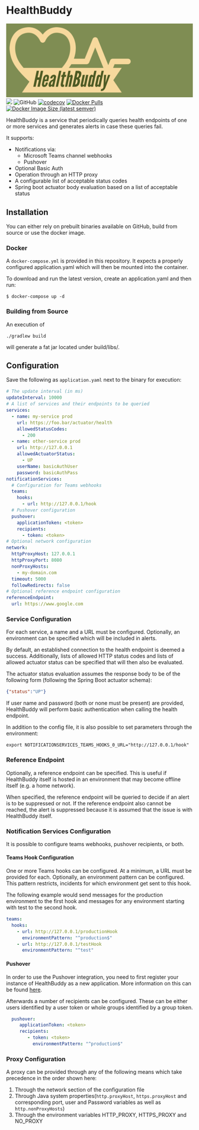 # HealthBuddy
![](images/banner.png)
![](https://github.com/dschanoeh/HealthBuddy/workflows/build/badge.svg)
![GitHub](https://img.shields.io/github/license/dschanoeh/HealthBuddy)
[![codecov](https://codecov.io/gh/dschanoeh/HealthBuddy/branch/main/graph/badge.svg?token=AWFQL4U1A5)](https://codecov.io/gh/dschanoeh/HealthBuddy)
[![Docker Pulls](https://img.shields.io/docker/pulls/dschanoeh/healthbuddy)](https://hub.docker.com/r/dschanoeh/healthbuddy)
[![Docker Image Size (latest semver)](https://img.shields.io/docker/image-size/dschanoeh/healthbuddy)](https://hub.docker.com/r/dschanoeh/healthbuddy)

HealthBuddy is a service that periodically queries health endpoints of one
or more services and generates alerts in case these queries fail.

It supports:
* Notifications via:
  * Microsoft Teams channel webhooks
  * Pushover
* Optional Basic Auth
* Operation through an HTTP proxy
* A configurable list of acceptable status codes
* Spring boot actuator body evaluation based on a list of acceptable status

## Installation

You can either rely on prebuilt binaries available on GitHub, build from source or use the docker image.

### Docker

A `docker-compose.yml` is provided in this repository. It expects a
properly configured application.yaml which will then be mounted into
the container.

To download and run the latest version, create an application.yaml and then run:
```
$ docker-compose up -d
```

### Building from Source

An execution of
```
./gradlew build  
```
will generate a fat jar located under build/libs/. 

## Configuration

Save the following as ```application.yaml``` next to the binary for execution:
```yaml
# The update interval (in ms)
updateInterval: 10000
# A list of services and their endpoints to be queried
services: 
  - name: my-service prod
    url: https://foo.bar/actuator/health
    allowedStatusCodes:
      - 200
  - name: other-service prod
    url: http://127.0.0.1
    allowedActuatorStatus:
      - UP
    userName: basicAuthUser
    password: basicAuthPass
notificationServices:
  # Configuration for Teams webhooks
  teams:
    hooks:
      - url: http://127.0.0.1/hook
  # Pushover configuration
  pushover:
    applicationToken: <token>
    recipients:
      - token: <token>
# Optional network configuration
network:
  httpProxyHost: 127.0.0.1
  httpProxyPort: 8080
  nonProxyHosts:
    - my-domain.com
  timeout: 5000
  followRedirects: false
# Optional reference endpoint configuration
referenceEndpoint:
  url: https://www.google.com
```

### Service Configuration
For each service, a name and a URL must be configured. Optionally, an environment can be
specified which will be included in alerts.

By default, an established connection to the health endpoint is deemed a success. Additionally,
lists of allowed HTTP status codes and lists of allowed actuator status can be specified that
will then also be evaluated.

The actuator status evaluation assumes the response body to be of the following form (following
the Spring Boot actuator schema):
```json
{"status":"UP"}
```

If user name and password (both or none must be present) are provided, HealthBuddy will perform
basic authentication when calling the health endpoint.

In addition to the config file, it is also possible to set parameters through the environment:
```shell
export NOTIFICATIONSERVICES_TEAMS_HOOKS_0_URL="http://127.0.0.1/hook"
```

### Reference Endpoint
Optionally, a reference endpoint can be specified. This is useful if HealthBuddy itself
is hosted in an environment that may become offline itself (e.g. a home network).

When specified, the reference endpoint will be queried to decide if an alert is to be
suppressed or not. If the reference endpoint also cannot be reached, the alert is
suppressed because it is assumed that the issue is with HealthBuddy itself.

### Notification Services Configuration
It is possible to configure teams webhooks, pushover recipients, or both.

#### Teams Hook Configuration
One or more Teams hooks can be configured. At a minimum, a URL must be provided for each.
Optionally, an environment pattern can be configured. This pattern restricts, incidents for which
environment get sent to this hook.

The following example would send messages for the production environment to the first hook and
messages for any environment starting with test to the second hook.
```yaml
teams:
  hooks:
    - url: http://127.0.0.1/productionHook
      environmentPattern: "^production$"
    - url: http://127.0.0.1/testHook
      environmentPattern: "^test"
```

#### Pushover
In order to use the Pushover integration, you need to first register your instance of
HealthBuddy as a new application. More information on this can be found
[here](https://pushover.net/api).

Afterwards a number of recipients can be configured. These can be either users identified
by a user token or whole groups identified by a group token.

```yaml
  pushover:
     applicationToken: <token>
     recipients:
        - token: <token>
          environmentPattern: "^production$"
```

### Proxy Configuration
A proxy can be provided through any of the following means which take precedence in the order
shown here:
1. Through the network section of the configuration file
2. Through Java system properties(`http.proxyHost`, `https.proxyHost` and corresponding 
   port, user and Password variables as well as `http.nonProxyHosts`)
3. Through the environment variables HTTP_PROXY, HTTPS_PROXY and NO_PROXY